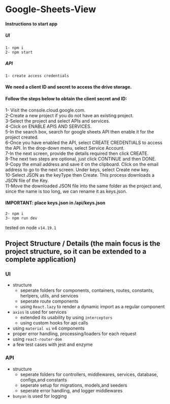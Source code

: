 # Google-Sheets-View
#### Instructions to start app

##### UI
`1- npm i`<br>
`2- npm start`<br>

##### API
`1- create access credentials`<br>

#### We need a client ID and secret to access the drive storage.

#### Follow the steps below to obtain the client secret and ID:

1- Visit the console.cloud.google.com.<br>
2-Create a new project if you do not have an existing project.<br>
3-Select the project and select APIs and services.<br>
4-Click on ENABLE APIS AND SERVICES.<br>
5-In the search box, search for google sheets API then enable it for the project created.<br>
6-Once you have enabled the API, select CREATE CREDENTIALS to access the API. In the drop-down menu, select Service Account.<br>
7-In the next screen, provide the details required then click CREATE.<br>
8-The next two steps are optional, just click CONTINUE and then DONE.<br>
9-Copy the email address and save it on the clipboard. Click on the email address to go to the next screen. Under keys, select Create new key.<br>
10-Select JSON as the keyType then Create. This process downloads a JSON file of the Key.<br>
11-Move the downloaded JSON file into the same folder as the project and, since the name is too long, we can rename it as keys.json.<br>

#### IMPORTANT: place keys.json in <root>/api/keys.json<br>

`2- npm i`<br>
`3- npm run dev`<br>

tested on node `v14.19.1` <br>

## Project Structure / Details (the main focus is the project structure, so it can be extended to a complete application)

### UI
* structure
    * seperate folders for components, containers, routes, constants, herlpers, utils, and services  
    * seperate route components
    * using `React.lazy` to render a dynamic import as a regular component
* `axios` is used for services
    * extended its usability by using `interceptors`
    * using custom hooks for api calls
* using `material ui` v4 components
* proper error handling, processing/loaders for each request
* using `react-router-dom`
* a few test cases with jest and enzyme

### API
* structure
    * seperate folders for controllers, middlewares, services, database, configs,and constants  
    * seperate setup for migrations, models,and seeders
    * seperate error handling, and logger middlewares
* `bunyan` is used for logging
